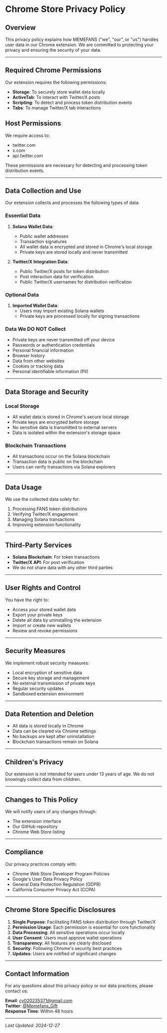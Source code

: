 # Chrome Store Privacy Policy

## Overview
This privacy policy explains how MEMEFANS ("we", "our", or "us") handles user data in our Chrome extension. We are committed to protecting your privacy and ensuring the security of your data.

---

## Required Chrome Permissions
Our extension requires the following permissions:
- **Storage**: To securely store wallet data locally
- **ActiveTab**: To interact with Twitter/X posts
- **Scripting**: To detect and process token distribution events
- **Tabs**: To manage Twitter/X tab interactions

## Host Permissions
We require access to:
- twitter.com
- x.com
- api.twitter.com

These permissions are necessary for detecting and processing token distribution events.

---

## Data Collection and Use
Our extension collects and processes the following types of data:

### Essential Data
1. **Solana Wallet Data**:
   - Public wallet addresses
   - Transaction signatures
   - All wallet data is encrypted and stored in Chrome's local storage
   - Private keys are stored locally and never transmitted

2. **Twitter/X Integration Data**:
   - Public Twitter/X posts for token distribution
   - Post interaction data for verification
   - Public Twitter/X usernames for distribution verification

### Optional Data
1. **Imported Wallet Data**:
   - Users may import existing Solana wallets
   - Private keys are processed locally for signing transactions

### Data We DO NOT Collect
- Private keys are never transmitted off your device
- Passwords or authentication credentials
- Personal financial information
- Browser history
- Data from other websites
- Cookies or tracking data
- Personal identifiable information (PII)

---

## Data Storage and Security

### Local Storage
- All wallet data is stored in Chrome's secure local storage
- Private keys are encrypted before storage
- No sensitive data is transmitted to external servers
- Data is isolated within the extension's storage space

### Blockchain Transactions
- All transactions occur on the Solana blockchain
- Transaction data is public on the blockchain
- Users can verify transactions via Solana explorers

---

## Data Usage
We use the collected data solely for:
1. Processing FANS token distributions
2. Verifying Twitter/X engagement
3. Managing Solana transactions
4. Improving extension functionality

---

## Third-Party Services
- **Solana Blockchain**: For token transactions
- **Twitter/X API**: For post verification
- We do not share data with any other third parties

---

## User Rights and Control
You have the right to:
- Access your stored wallet data
- Export your private keys
- Delete all data by uninstalling the extension
- Import or create new wallets
- Review and revoke permissions

---

## Security Measures
We implement robust security measures:
- Local encryption of sensitive data
- Secure key storage and management
- No external transmission of private keys
- Regular security updates
- Sandboxed extension environment

---

## Data Retention and Deletion
- All data is stored locally in Chrome
- Data can be cleared via Chrome settings
- No backups are kept after uninstallation
- Blockchain transactions remain on Solana

---

## Children's Privacy
Our extension is not intended for users under 13 years of age. We do not knowingly collect data from children.

---

## Changes to This Policy
We will notify users of any changes through:
- The extension interface
- Our GitHub repository
- Chrome Web Store listing

---

## Compliance
Our privacy practices comply with:
- Chrome Web Store Developer Program Policies
- Google's User Data Privacy Policy
- General Data Protection Regulation (GDPR)
- California Consumer Privacy Act (CCPA)

---

## Chrome Store Specific Disclosures
1. **Single Purpose**: Facilitating FANS token distribution through Twitter/X
2. **Permission Usage**: Each permission is essential for core functionality
3. **Data Processing**: All sensitive operations occur locally
4. **User Consent**: Users must approve wallet operations
5. **Transparency**: All features are clearly disclosed
6. **Security**: Following Chrome's security best practices
7. **Updates**: Users are notified of significant changes

---

## Contact Information

For any questions about this privacy policy or our data practices, please contact us:

**Email**: [cy020235371@gmail.com](mailto:cy020235371@gmail.com)  
**Twitter**: [@Memefans_Gift](https://twitter.com/Memefans_Gift)  
**Response Time**: Within 48 hours

---

*Last Updated: 2024-12-27*
